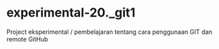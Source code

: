# experimental-20._git1
Project eksperimental / pembelajaran tentang cara penggunaan GIT dan remote GitHub
